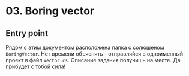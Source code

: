 # 03. Boring vector

## Entry point

Рядом с этим документом расположена папка с солюшеном `BoringVector`. Нет времени объяснять - отправляйся в одноименный проект в файл `Vector.cs`. Описание задания получишь на месте. Да прибудет с тобой сила!